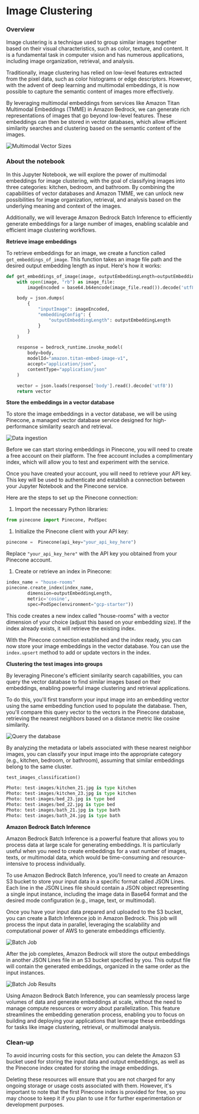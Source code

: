 # Image Clustering

### Overview

Image clustering is a technique used to group similar images together based on their visual characteristics, such as color, texture, and content. It is a fundamental task in computer vision and has numerous applications, including image organization, retrieval, and analysis.

Traditionally, image clustering has relied on low-level features extracted from the pixel data, such as color histograms or edge descriptors. However, with the advent of deep learning and multimodal embeddings, it is now possible to capture the semantic content of images more effectively.

By leveraging multimodal embeddings from services like Amazon Titan Multimodal Embeddings (TMME) in Amazon Bedrock, we can generate rich representations of images that go beyond low-level features. These embeddings can then be stored in vector databases, which allow efficient similarity searches and clustering based on the semantic content of the images.

![Multimodal Vector Sizes](../src/images/mmw-4.png)

### About the notebook

In this Jupyter Notebook, we will explore the power of multimodal embeddings for image clustering, with the goal of classifying images into three categories: kitchen, bedroom, and bathroom. By combining the capabilities of vector databases and Amazon TMME, we can unlock new possibilities for image organization, retrieval, and analysis based on the underlying meaning and context of the images.

Additionally, we will leverage Amazon Bedrock Batch Inference to efficiently generate embeddings for a large number of images, enabling scalable and efficient image clustering workflows.

**Retrieve image embeddings**

To retrieve embeddings for an image, we create a function called `get_embeddings_of_image`. This function takes an image file path and the desired output embedding length as input. Here's how it works:

```python
def get_embeddings_of_image(image, outputEmbeddingLength=outputEmbeddingLength):
    with open(image, "rb") as image_file:
        imageEncoded = base64.b64encode(image_file.read()).decode('utf8')

    body = json.dumps(
        {
            "inputImage": imageEncoded,
            "embeddingConfig": {
                "outputEmbeddingLength": outputEmbeddingLength
            }
        }
    )

    response = bedrock_runtime.invoke_model(
        body=body,
        modelId="amazon.titan-embed-image-v1",
        accept="application/json",
        contentType="application/json"
    )

    vector = json.loads(response['body'].read().decode('utf8'))
    return vector

```

**Store the embeddings in a vector database**

To store the image embeddings in a vector database, we will be using Pinecone, a managed vector database service designed for high-performance similarity search and retrieval.

![Data ingestion](../src/images/mmw-5.png)

Before we can start storing embeddings in Pinecone, you will need to create a free account on their platform. The free account includes a complimentary index, which will allow you to test and experiment with the service.

Once you have created your account, you will need to retrieve your API key. This key will be used to authenticate and establish a connection between your Jupyter Notebook and the Pinecone service.

Here are the steps to set up the Pinecone connection:

1. Import the necessary Python libraries:

```python
from pinecone import Pinecone, PodSpec
```

1. Initialize the Pinecone client with your API key:

```python
pinecone =  Pinecone(api_key="your_api_key_here")
```

Replace `"your_api_key_here"` with the API key you obtained from your Pinecone account.

1. Create or retrieve an index in Pinecone:

```python
index_name = "house-rooms"
pinecone.create_index(index_name,
        dimension=outputEmbeddingLength,
        metric='cosine',
        spec=PodSpec(environment="gcp-starter"))

```

This code creates a new index called "house-rooms" with a vector dimension of your choice (adjust this based on your embedding size). If the index already exists, it will retrieve the existing index.

With the Pinecone connection established and the index ready, you can now store your image embeddings in the vector database. You can use the `index.upsert` method to add or update vectors in the index.

**Clustering the test images into groups**

By leveraging Pinecone's efficient similarity search capabilities, you can query the vector database to find similar images based on their embeddings, enabling powerful image clustering and retrieval applications.

To do this, you'll first transform your input image into an embedding vector using the same embedding function used to populate the database. Then, you'll compare this query vector to the vectors in the Pinecone database, retrieving the nearest neighbors based on a distance metric like cosine similarity.


![Query the database](../src/images/mmw-6.png)


By analyzing the metadata or labels associated with these nearest neighbor images, you can classify your input image into the appropriate category (e.g., kitchen, bedroom, or bathroom), assuming that similar embeddings belong to the same cluster.

```python
test_images_classification()

Photo: test-images/kitchen_21.jpg is type kitchen
Photo: test-images/kitchen_23.jpg is type kitchen
Photo: test-images/bed_23.jpg is type bed
Photo: test-images/bed_22.jpg is type bed
Photo: test-images/bath_21.jpg is type bath
Photo: test-images/bath_24.jpg is type bath
```

**Amazon Bedrock Batch Inference**

Amazon Bedrock Batch Inference is a powerful feature that allows you to process data at large scale for generating embeddings. It is particularly useful when you need to create embeddings for a vast number of images, texts, or multimodal data, which would be time-consuming and resource-intensive to process individually.

To use Amazon Bedrock Batch Inference, you'll need to create an Amazon S3 bucket to store your input data in a specific format called JSON Lines. Each line in the JSON Lines file should contain a JSON object representing a single input instance, including the image data in Base64 format and the desired mode configuration (e.g., image, text, or multimodal).

Once you have your input data prepared and uploaded to the S3 bucket, you can create a Batch Inference job in Amazon Bedrock. This job will process the input data in parallel, leveraging the scalability and computational power of AWS to generate embeddings efficiently.

![Batch Job](../src/images/mmw-7.png)

After the job completes, Amazon Bedrock will store the output embeddings in another JSON Lines file in an S3 bucket specified by you. This output file will contain the generated embeddings, organized in the same order as the input instances.

![Batch Job Results](../src/images/mmw-8.png)

Using Amazon Bedrock Batch Inference, you can seamlessly process large volumes of data and generate embeddings at scale, without the need to manage compute resources or worry about parallelization. This feature streamlines the embedding generation process, enabling you to focus on building and deploying your applications that leverage these embeddings for tasks like image clustering, retrieval, or multimodal analysis.

### Clean-up

To avoid incurring costs for this section, you can delete the Amazon S3 bucket used for storing the input data and output embeddings, as well as the Pinecone index created for storing the image embeddings.

Deleting these resources will ensure that you are not charged for any ongoing storage or usage costs associated with them. However, it's important to note that the first Pinecone index is provided for free, so you may choose to keep it if you plan to use it for further experimentation or development purposes.